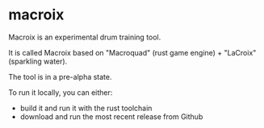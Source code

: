 # macroix

Macroix is an experimental drum training tool.

It is called Macroix based on "Macroquad" (rust game engine) + "LaCroix" (sparkling water).

The tool is in a pre-alpha state.

To run it locally, you can either:
- build it and run it with the rust toolchain
- download and run the most recent release from Github



